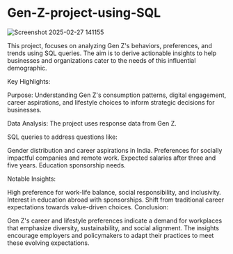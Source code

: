 # Gen-Z-project-using-SQL



![Screenshot 2025-02-27 141155](https://github.com/user-attachments/assets/d2db5bcb-9e5c-488f-9406-6e8cde4d9407)




This project, focuses on analyzing Gen Z's behaviors, preferences, and trends using SQL queries. The aim is to derive actionable insights to help businesses and organizations cater to the needs of this influential demographic.

Key Highlights:

Purpose: Understanding Gen Z's consumption patterns, digital engagement, career aspirations, and lifestyle choices to inform strategic decisions for businesses.

Data Analysis: The project uses response data from Gen Z.

SQL queries to address questions like:

Gender distribution and career aspirations in India.
Preferences for socially impactful companies and remote work.
Expected salaries after three and five years.
Education sponsorship needs.

Notable Insights:

High preference for work-life balance, social responsibility, and inclusivity.
Interest in education abroad with sponsorships.
Shift from traditional career expectations towards value-driven choices.
Conclusion:

Gen Z's career and lifestyle preferences indicate a demand for workplaces that emphasize diversity, sustainability, and social alignment. The insights encourage employers and policymakers to adapt their practices to meet these evolving expectations.












